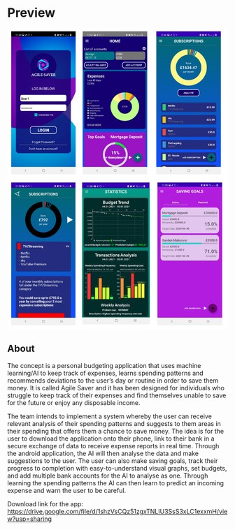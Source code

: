 # Preview 
![](Preview.jpg)

## About
The concept is a personal budgeting application that uses machine learning/AI to keep
track of expenses, learns spending patterns and recommends deviations to the user’s day
or routine in order to save them money. It is called Agile Saver and it has been designed
for individuals who struggle to keep track of their expenses and find themselves unable to
save for the future or enjoy any disposable income. 

The team intends to implement a system whereby the user can receive relevant analysis of their
spending patterns and suggests to them areas in their spending that offers them a chance to save
money. The idea is for the user to download the application onto their phone, link to their bank in a
secure exchange of data to receive expense reports in real time. Through the android application,
the AI will then analyse the data and make suggestions to the user. The user can also make saving
goals, track their progress to completion with easy-to-understand visual graphs, set budgets, and
add multiple bank accounts for the AI to analyse as one. Through learning the spending patterns the
AI can then learn to predict an incoming expense and warn the user to be careful.

Download link for the app: https://drive.google.com/file/d/1shzVsCQz51zgxTNLIU3SsS3xLC1exxmH/view?usp=sharing
